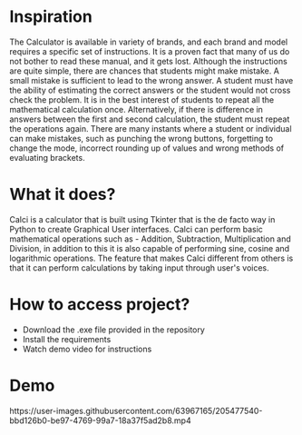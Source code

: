 <h1>Inspiration</h1>
The Calculator is available in variety of brands, and each brand and model requires a specific set of instructions. It is a proven fact that many of us do not bother to read these manual, and it gets lost. Although the instructions are quite simple, there are chances that students might make mistake. A small mistake is sufficient to lead to the wrong answer. A student must have the ability of estimating the correct answers or the student would not cross check the problem. It is in the best interest of students to repeat all the mathematical calculation once. Alternatively, if there is difference in answers between the first and second calculation, the student must repeat the operations again.
There are many instants where a student or individual can make mistakes, such as punching the wrong buttons, forgetting to change the mode, incorrect rounding up of values and wrong methods of evaluating brackets.

<h1>What it does?</h1>
Calci is a calculator that is built using Tkinter that is the de facto way in Python to create Graphical User interfaces. Calci can perform basic mathematical operations such as - Addition, Subtraction, Multiplication and Division, in addition to this it is also capable of performing sine, cosine and logarithmic operations. The feature that makes Calci different from others is that it can perform calculations by taking input through user's voices.


<h1>How to access project?</h1>
<ul>
<li> Download the .exe file provided in the repository
<li> Install the requirements
<li> Watch demo video for instructions
</ul>

<h1>Demo</h1>
https://user-images.githubusercontent.com/63967165/205477540-bbd126b0-be97-4769-99a7-18a37f5ad2b8.mp4

